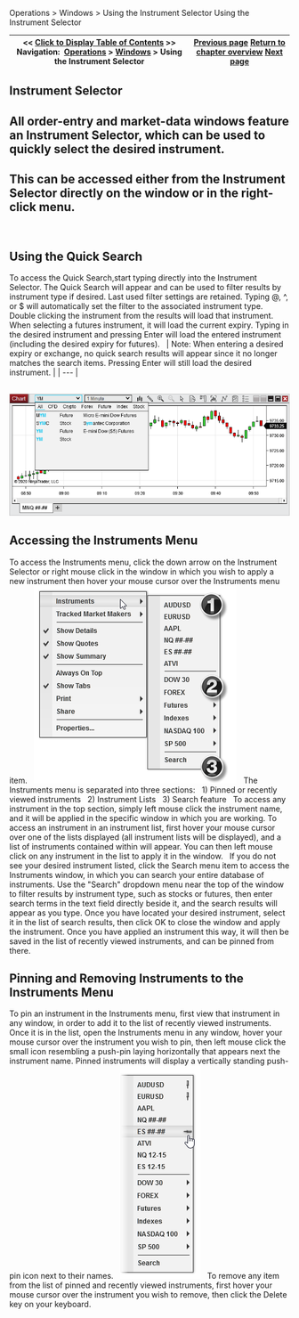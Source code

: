 ﻿
Operations \> Windows \> Using the Instrument Selector
Using the Instrument Selector

| \<\< [Click to Display Table of Contents](usingtheinstrumentselector.md) \>\> **Navigation:**     [Operations](operations.md) \> [Windows](window_tabs.md) \> Using the Instrument Selector | [Previous page](linking_windows.md) [Return to chapter overview](window_tabs.md) [Next page](instrument_overlay_selector.md) |
| --- | --- |

## Instrument Selector
## All order\-entry and market\-data windows feature an Instrument Selector, which can be used to quickly select the desired instrument.
## This can be accessed either from the Instrument Selector directly on the window or in the right\-click menu.
 
## Using the Quick Search
To access the Quick Search,start typing directly into the Instrument Selector.
The Quick Search will appear and can be used to filter results by instrument type if desired. Last used filter settings are retained. Typing @, ^, or $ will automatically set the filter to the associated instrument type.
Double clicking the instrument from the results will load that instrument. When selecting a futures instrument, it will load the current expiry. Typing in the desired instrument and pressing Enter will load the entered instrument (including the desired expiry for futures).
 
| Note: When entering a desired expiry or exchange, no quick search results will appear since it no longer matches the search items. Pressing Enter will still load the desired instrument. |
| --- |

## 
![Quick_Search](quick_search.png)
## 
## Accessing the Instruments Menu
To access the Instruments menu, click the down arrow on the Instrument Selector or right mouse click in the window in which you wish to apply a new instrument then hover your mouse cursor over the Instruments menu item. 
 
![InstrumentSelector_1](instrumentselector_1.png)
 
The Instruments menu is separated into three sections:
 
1\) Pinned or recently viewed instruments
 
2\) Instrument Lists
 
3\) Search feature
 
To access any instrument in the top section, simply left mouse click the instrument name, and it will be applied in the specific window in which you are working. To access an instrument in an instrument list, first hover your mouse cursor over one of the lists displayed (all instrument lists will be displayed), and a list of instruments contained within will appear. You can then left mouse click on any instrument in the list to apply it in the window. 
 
If you do not see your desired instrument listed, click the Search menu item to access the Instruments window, in which you can search your entire database of instruments. Use the "Search" dropdown menu near the top of the window to filter results by instrument type, such as stocks or futures, then enter search terms in the text field directly beside it, and the search results will appear as you type. Once you have located your desired instrument, select it in the list of search results, then click OK to close the window and apply the instrument. Once you have applied an instrument this way, it will then be saved in the list of recently viewed instruments, and can be pinned from there.
 
## Pinning and Removing Instruments to the Instruments Menu
To pin an instrument in the Instruments menu, first view that instrument in any window, in order to add it to the list of recently viewed instruments. Once it is in the list, open the Instruments menu in any window, hover your mouse cursor over the instrument you wish to pin, then left mouse click the small icon resembling a push\-pin laying horizontally that appears next the instrument name. Pinned instruments will display a vertically standing push\-pin icon next to their names.
 
![InstrumentSelector_2](instrumentselector_2.png)
 
To remove any item from the list of pinned and recently viewed instruments, first hover your mouse cursor over the instrument you wish to remove, then click the Delete key on your keyboard.
